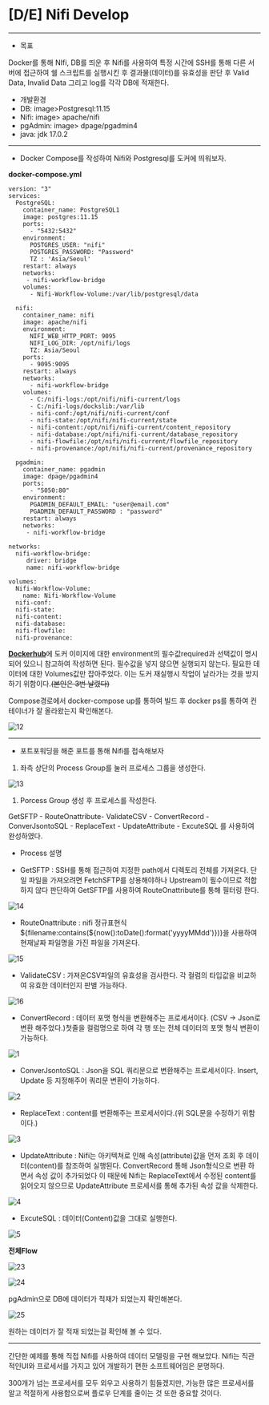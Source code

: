 # [D/E] Nifi Develop

---

- 목표

Docker를 통해 NIfi, DB를 띄운 후 Nifi를 사용하여 특정 시간에 SSH를 통해 다른 서버에 접근하여 쉘 스크립트를 실행시킨 후 결과물(데이터)를 유효성을 판단 후 Valid Data, Invalid Data 그리고 log를 각각 DB에 적재한다.

- 개발환경
- DB: image>Postgresql:11.15
- Nifi: image> apache/nifi
- pgAdmin: image> dpage/pgadmin4
- java: jdk 17.0.2

---

- Docker Compose를 작성하여 Nifi와 Postgresql를 도커에 띄워보자.

**docker-compose.yml**

```docker
version: "3"
services:
  PostgreSQL:
    container_name: PostgreSQL1
    image: postgres:11.15
    ports:
      - "5432:5432"
    environment:
      POSTGRES_USER: "nifi"
      POSTGRES_PASSWORD: "Password"
      TZ : 'Asia/Seoul'
    restart: always
    networks:
     - nifi-workflow-bridge
    volumes:
      - Nifi-Workflow-Volume:/var/lib/postgresql/data
    
  nifi:
    container_name: nifi
    image: apache/nifi
    environment:
      NIFI_WEB_HTTP_PORT: 9095
      NIFI_LOG_DIR: /opt/nifi/logs
      TZ: Asia/Seoul
    ports:
      - 9095:9095
    restart: always
    networks:
      - nifi-workflow-bridge
    volumes:
      - C:/nifi-logs:/opt/nifi/nifi-current/logs
      - C:/nifi-logs/dockslib:/var/lib
      - nifi-conf:/opt/nifi/nifi-current/conf
      - nifi-state:/opt/nifi/nifi-current/state
      - nifi-content:/opt/nifi/nifi-current/content_repository
      - nifi-database:/opt/nifi/nifi-current/database_repository
      - nifi-flowfile:/opt/nifi/nifi-current/flowfile_repository
      - nifi-provenance:/opt/nifi/nifi-current/provenance_repository
  
  pgadmin:
    container_name: pgadmin
    image: dpage/pgadmin4
    ports:
      - "5050:80"
    environment:
      PGADMIN_DEFAULT_EMAIL: "user@email.com" 
      PGADMIN_DEFAULT_PASSWORD : "password"
    restart: always
    networks:
     - nifi-workflow-bridge
     
networks:
  nifi-workflow-bridge:
     driver: bridge
     name: nifi-workflow-bridge

volumes:
  Nifi-Workflow-Volume:
    name: Nifi-Workflow-Volume
  nifi-conf:
  nifi-state:
  nifi-content:
  nifi-database:
  nifi-flowfile:
  nifi-provenance:
```

[**Dockerhub**](https://hub.docker.com/)에 도커 이미지에 대한 environment의 필수값required과 선택값이 명시되어 있으니 참고하여 작성하면 된다. 필수값을 넣지 않으면 실행되지 않는다. 
필요한 데이터에 대한 Volumes값만 잡아주었다. 이는 도커 재실행시 작업이 날라가는 것을 방지하기 위함이다.~~(본인은 3번 날렸다)~~

Compose경로에서 docker-compose up를 통하여 빌드 후 docker ps를 통하여 컨테이너가 잘 올라왔는지 확인해본다.

![12](/assets/img/12.png)

---

- 포트포워딩을 해준 포트를 통해 Nifi를 접속해보자
1. 좌측 상단의 Process Group를 눌러 프로세스 그룹을 생성한다.

![13](/assets/img/13.png)

1. Porcess Group 생성 후 프로세스를 작성한다.

GetSFTP - RouteOnattribute- ValidateCSV - ConvertRecord - ConverJsontoSQL - ReplaceText - UpdateAttribute - ExcuteSQL 를 사용하여 완성하였다.

- Process 설명

- GetSFTP : SSH를 통해 접근하여 지정한 path에서 디렉토리 전체를 가져온다. 단일 파일을 가져오려면 FetchSFTP를 상용해야하나 Upstream이 필수이므로 적합하지 않다 판단하여 GetSFTP를 사용하여 RouteOnattribute를 통해 필터링 한다.

![14](/assets/img/14.png)

- RouteOnattribute : nifi 정규표현식${filename:contains(${now():toDate():format('yyyyMMdd')})}을 사용하여 현재날짜 파일명을 가진 파일을 가져온다.

![15](/assets/img/15.png)

- ValidateCSV : 가져온CSV파일의 유효성을 검사한다. 각 컬럼의 타입값을 비교하여 유효한 데이터인지 판별 가능하다.

![16](/assets/img/16.png)

- ConvertRecord : 데이터 포맷 형식을 변환해주는 프로세서이다. (CSV → Json로 변환 해주었다.)첫줄을 컬럼명으로 하여 각 행 또는 전체 데이터의 포맷 형식 변환이 가능하다.

![1](/assets/img/1.png)

- ConverJsontoSQL : Json을 SQL 쿼리문으로 변환해주는 프로세서이다. Insert, Update 등 지정해주어 쿼리문 변환이 가능하다.

![2](/assets/img/2.png)

- ReplaceText : content를 변환해주는 프로세서이다.(위 SQL문을 수정하기 위함이다.)

![3](/assets/img/3.png)

- UpdateAttribute : Nifi는 아키텍쳐로 인해 속성(attribute)값을 먼저 조회 후 데이터(content)를 참조하여 실행된다. ConvertRecord 통해 Json형식으로 변환 하면서 속성 값이 추가되었다 이 때문에 Nifi는 ReplaceText에서 수정된 content를 읽어오지 않으므로 UpdateAttribute 프로세서를 통해 추가된 속성 값을 삭제한다.

![4](/assets/img/4.png)

- ExcuteSQL : 데이터(Content)값을 그대로 실행한다.

![5](/assets/img/5.png)

**전체Flow**

![23](/assets/img/23.png)

![24](/assets/img/24.png)

pgAdmin으로 DB에 데이터가 적재가 되었는지 확인해본다.

![25](/assets/img/25.png)

원하는 데이터가 잘 적재 되었는걸 확인해 볼 수 있다.

---

간단한 예제를 통해 직접 Nifi를 사용하여 데이터 모델링을 구현 해보았다. Nifi는 직관적인UI와 프로세서를 가지고 있어 개발하기 편한 소프트웨어임은 분명하다. 

300개가 넘는 프로세서를 모두 외우고 사용하기 힘들겠지만, 가능한 많은 프로세서를 알고 적절하게 사용함으로써 플로우 단계를 줄이는 것 또한 중요할 것이다.
